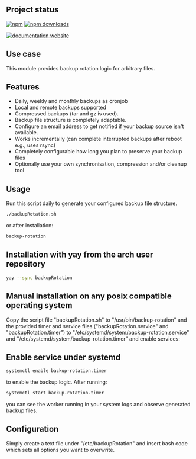 <!-- #!/usr/bin/env markdown
-*- coding: utf-8 -*-
region header
Copyright Torben Sickert (info["~at~"]torben.website) 16.12.2012

License
-------

This library written by Torben Sickert stand under a creative commons naming
3.0 unported license. See https://creativecommons.org/licenses/by/3.0/deed.de
endregion -->

Project status
--------------

[![npm](https://img.shields.io/npm/v/backup-rotation?color=%23d55e5d&label=npm%20package%20version&logoColor=%23d55e5d&style=for-the-badge)](https://www.npmjs.com/package/backup-rotation)
[![npm downloads](https://img.shields.io/npm/dy/backup-rotation.svg?style=for-the-badge)](https://www.npmjs.com/package/backup-rotation)

[![documentation website](https://img.shields.io/website-up-down-green-red/https/torben.website/backup-rotation.svg?label=documentation-website&style=for-the-badge)](https://torben.website/backup-rotation)

Use case
--------

This module provides backup rotation logic for arbitrary files.

Features
--------

- Daily, weekly and monthly backups as cronjob
- Local and remote backups supported
- Compressed backups (tar and gz is used).
- Backup file structure is completely adaptable.
- Configure an email address to get notified if your backup source isn't
  available.
- Works incrementally (can complete interrupted backups after reboot e.g., uses
  rsync)
- Completely configurable how long you plan to preserve your backup files
- Optionally use your own synchronisation, compression and/or cleanup tool

Usage
-----

Run this script daily to generate your configured backup file structure.

```sh
./backupRotation.sh
```

or after installation:

```sh
backup-rotation
```

Installation with yay from the arch user repository
-----------------------------------------------------

```sh
yay --sync backupRotation
```

Manual installation on any posix compatible operating system
------------------------------------------------------------

Copy the script file "backupRotation.sh" to "/usr/bin/backup-rotation" and the
provided timer and service files ("backupRotation.service" and
"backupRotation.timer") to "/etc/systemd/system/backup-rotation.service" and
"/etc/systemd/system/backup-rotation.timer" and enable services:

Enable service under systemd
----------------------------

```sh
systemctl enable backup-rotation.timer
```

to enable the backup logic. After running:

```sh
systemctl start backup-rotation.timer
```

you can see the worker running in your system logs and observe generated backup
files.

Configuration
-------------

Simply create a text file under "/etc/backupRotation" and insert bash code
which sets all options you want to overwrite.

<!-- region vim modline
vim: set tabstop=4 shiftwidth=4 expandtab:
vim: foldmethod=marker foldmarker=region,endregion:
endregion -->
